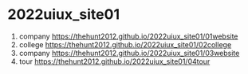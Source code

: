 # 2022uiux_site01
1. company https://thehunt2012.github.io/2022uiux_site01/01website
2. college https://thehunt2012.github.io/2022uiux_site01/02college
3. company https://thehunt2012.github.io/2022uiux_site01/03website
4. tour https://thehunt2012.github.io/2022uiux_site01/04tour